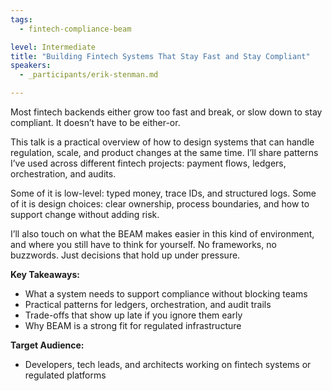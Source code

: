```yaml
---
tags: 
  - fintech-compliance-beam

level: Intermediate
title: "Building Fintech Systems That Stay Fast and Stay Compliant"
speakers: 
  - _participants/erik-stenman.md

---
```

Most fintech backends either grow too fast and break, or slow down to stay compliant. It doesn’t have to be either-or.

This talk is a practical overview of how to design systems that can handle regulation, scale, and product changes at the same time. I’ll share patterns I’ve used across different fintech projects: payment flows, ledgers, orchestration, and audits.

Some of it is low-level: typed money, trace IDs, and structured logs. Some of it is design choices: clear ownership, process boundaries, and how to support change without adding risk.

I’ll also touch on what the BEAM makes easier in this kind of environment, and where you still have to think for yourself. No frameworks, no buzzwords. Just decisions that hold up under pressure.

**Key Takeaways:**

- What a system needs to support compliance without blocking teams
- Practical patterns for ledgers, orchestration, and audit trails
- Trade-offs that show up late if you ignore them early
- Why BEAM is a strong fit for regulated infrastructure

**Target Audience:**

- Developers, tech leads, and architects working on fintech systems or regulated platforms
